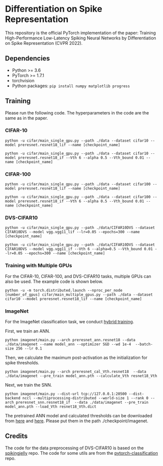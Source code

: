 # Differentiation on Spike Representation
This repository is the official PyTorch implementation of the paper: Training High-Performance Low-Latency Spiking Neural Networks by Differentiation on Spike Representation (CVPR 2022).
## Dependencies
- Python >= 3.6
- PyTorch >= 1.7.1
- torchvision
- Python packages: `pip install numpy matplotlib progress`


## Training
Please run the following code. The hyperparameters in the code are the same as in the paper.
### CIFAR-10

	python -u cifar/main_single_gpu.py --path ./data --dataset cifar10 --model preresnet.resnet18_lif --name [checkpoint_name]

	python -u cifar/main_single_gpu.py --path ./data --dataset cifar10 --model preresnet.resnet18_if --Vth 6 --alpha 0.5 --Vth_bound 0.01 --name [checkpoint_name]

### CIFAR-100

	python -u cifar/main_single_gpu.py --path ./data --dataset cifar100 --model preresnet.resnet18_lif --name [checkpoint_name]

	python -u cifar/main_single_gpu.py --path ./data --dataset cifar100 --model preresnet.resnet18_if --Vth 6 --alpha 0.5 --Vth_bound 0.01 --name [checkpoint_name]

### DVS-CIFAR10

	python -u cifar/main_single_gpu.py --path ./data/CIFAR10DVS --dataset CIFAR10DVS --model vgg.vgg11_lif --lr=0.05 --epochs=300 --name [checkpoint_name]

	python -u cifar/main_single_gpu.py --path ./data/CIFAR10DVS --dataset CIFAR10DVS --model vgg.vgg11_if --Vth 6 --alpha=0.5 --Vth_bound 0.01 --lr=0.05 --epochs=300 --name [checkpoint_name]

### Training with Multiple GPUs
For the CIFAR-10, CIFAR-100, and DVS-CIFAR10 tasks, multiple GPUs can also be used. The example code is shown below.

	python -u -m torch.distributed.launch --nproc_per_node [number_of_gpus] cifar/main_multiple_gpus.py --path ./data --dataset cifar10 --model preresnet.resnet18_lif --name [checkpoint_name]

### ImageNet
For the ImageNet classification task, we conduct [hybrid training](https://openreview.net/pdf?id=B1xSperKvH).

First, we train an ANN.

	python imagenet/main.py --arch preresnet_ann.resnet18 --data ./data/imagenet --name model_ann --optimizer SGD --wd 1e-4  --batch-size 256 --lr 0.1

Then, we calculate the maximum post-activation as the initialization for spike thresholds.

	python imagenet/main.py --arch preresnet_cal_Vth.resnet18  --data ./data/imagenet --pre_train model_ann.pth --calculate_Vth resnet18_Vth

Next, we train the SNN.

    python imagenet/main.py --dist-url tcp://127.0.0.1:20500 --dist-backend nccl --multiprocessing-distributed --world-size 1 --rank 0 --arch preresnet_snn.resnet18_if  --data ./data/imagenet --pre_train model_ann.pth --load_Vth resnet18_Vth.dict

The pretrained ANN model and calculated thresholds can be downloaded from [here](https://cuhko365-my.sharepoint.com/:u:/g/personal/219019044_link_cuhk_edu_cn/EYL7oYEXaO5Lmwyd1aMofG4BCzO-OndBZZFvtx4tdIsmTQ?e=7rKO25) and [here](https://cuhko365-my.sharepoint.com/:u:/g/personal/219019044_link_cuhk_edu_cn/EbCSmhOql4hNpHU3JFtIVBQB4gUk_V_wZDsFP-VVlIwH0A?e=Qsuc1A). Please put them in the path ./checkpoint/imagenet.
## Credits

The code for the data preprocessing of DVS-CIFAR10 is based on the [spikingjelly](https://github.com/fangwei123456/spikingjelly) repo. The code for some utils are from the [pytorch-classification](https://github.com/bearpaw/pytorch-classification) repo.


